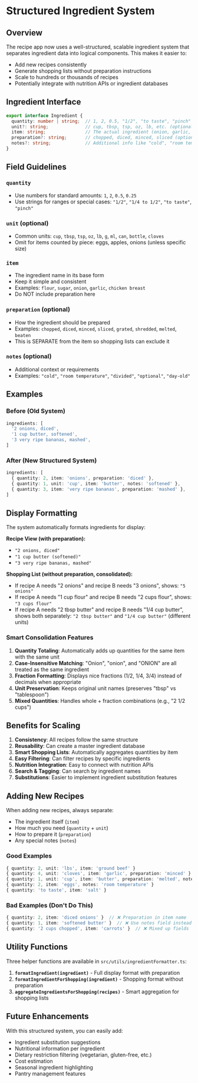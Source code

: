 # Structured Ingredient System

## Overview

The recipe app now uses a well-structured, scalable ingredient system that separates ingredient data into logical components. This makes it easier to:
- Add new recipes consistently
- Generate shopping lists without preparation instructions
- Scale to hundreds or thousands of recipes
- Potentially integrate with nutrition APIs or ingredient databases

## Ingredient Interface

```typescript
export interface Ingredient {
  quantity: number | string;  // 1, 2, 0.5, "1/2", "to taste", "pinch"
  unit?: string;              // cup, tbsp, tsp, oz, lb, etc. (optional)
  item: string;               // The actual ingredient (onion, garlic, flour)
  preparation?: string;       // chopped, diced, minced, sliced (optional)
  notes?: string;             // Additional info like "cold", "room temperature" (optional)
}
```

## Field Guidelines

### `quantity`
- Use numbers for standard amounts: `1`, `2`, `0.5`, `0.25`
- Use strings for ranges or special cases: `"1/2"`, `"1/4 to 1/2"`, `"to taste"`, `"pinch"`

### `unit` (optional)
- Common units: `cup`, `tbsp`, `tsp`, `oz`, `lb`, `g`, `ml`, `can`, `bottle`, `cloves`
- Omit for items counted by piece: eggs, apples, onions (unless specific size)

### `item`
- The ingredient name in its base form
- Keep it simple and consistent
- Examples: `flour`, `sugar`, `onion`, `garlic`, `chicken breast`
- Do NOT include preparation here

### `preparation` (optional)
- How the ingredient should be prepared
- Examples: `chopped`, `diced`, `minced`, `sliced`, `grated`, `shredded`, `melted`, `beaten`
- This is SEPARATE from the item so shopping lists can exclude it

### `notes` (optional)
- Additional context or requirements
- Examples: `"cold"`, `"room temperature"`, `"divided"`, `"optional"`, `"day-old"`

## Examples

### Before (Old System)
```typescript
ingredients: [
  '2 onions, diced',
  '1 cup butter, softened',
  '3 very ripe bananas, mashed',
]
```

### After (New Structured System)
```typescript
ingredients: [
  { quantity: 2, item: 'onions', preparation: 'diced' },
  { quantity: 1, unit: 'cup', item: 'butter', notes: 'softened' },
  { quantity: 3, item: 'very ripe bananas', preparation: 'mashed' },
]
```

## Display Formatting

The system automatically formats ingredients for display:

**Recipe View (with preparation):**
- `"2 onions, diced"`
- `"1 cup butter (softened)"`
- `"3 very ripe bananas, mashed"`

**Shopping List (without preparation, consolidated):**
- If recipe A needs "2 onions" and recipe B needs "3 onions", shows: `"5 onions"`
- If recipe A needs "1 cup flour" and recipe B needs "2 cups flour", shows: `"3 cups flour"`
- If recipe A needs "2 tbsp butter" and recipe B needs "1/4 cup butter", shows both separately: `"2 tbsp butter"` and `"1/4 cup butter"` (different units)

### Smart Consolidation Features

1. **Quantity Totaling**: Automatically adds up quantities for the same item with the same unit
2. **Case-Insensitive Matching**: "Onion", "onion", and "ONION" are all treated as the same ingredient
3. **Fraction Formatting**: Displays nice fractions (1/2, 1/4, 3/4) instead of decimals when appropriate
4. **Unit Preservation**: Keeps original unit names (preserves "tbsp" vs "tablespoon")
5. **Mixed Quantities**: Handles whole + fraction combinations (e.g., "2 1/2 cups")

## Benefits for Scaling

1. **Consistency**: All recipes follow the same structure
2. **Reusability**: Can create a master ingredient database
3. **Smart Shopping Lists**: Automatically aggregates quantities by item
4. **Easy Filtering**: Can filter recipes by specific ingredients
5. **Nutrition Integration**: Easy to connect with nutrition APIs
6. **Search & Tagging**: Can search by ingredient names
7. **Substitutions**: Easier to implement ingredient substitution features

## Adding New Recipes

When adding new recipes, always separate:
- The ingredient itself (`item`)
- How much you need (`quantity` + `unit`)
- How to prepare it (`preparation`)
- Any special notes (`notes`)

### Good Examples
```typescript
{ quantity: 2, unit: 'lbs', item: 'ground beef' }
{ quantity: 4, unit: 'cloves', item: 'garlic', preparation: 'minced' }
{ quantity: 1, unit: 'cup', item: 'butter', preparation: 'melted', notes: 'unsalted' }
{ quantity: 2, item: 'eggs', notes: 'room temperature' }
{ quantity: 'to taste', item: 'salt' }
```

### Bad Examples (Don't Do This)
```typescript
{ quantity: 2, item: 'diced onions' }  // ❌ Preparation in item name
{ quantity: 1, item: 'softened butter' }  // ❌ Use notes field instead
{ quantity: '2 cups chopped', item: 'carrots' }  // ❌ Mixed up fields
```

## Utility Functions

Three helper functions are available in `src/utils/ingredientFormatter.ts`:

1. **`formatIngredient(ingredient)`** - Full display format with preparation
2. **`formatIngredientForShopping(ingredient)`** - Shopping format without preparation
3. **`aggregateIngredientsForShopping(recipes)`** - Smart aggregation for shopping lists

## Future Enhancements

With this structured system, you can easily add:
- Ingredient substitution suggestions
- Nutritional information per ingredient
- Dietary restriction filtering (vegetarian, gluten-free, etc.)
- Cost estimation
- Seasonal ingredient highlighting
- Pantry management features

